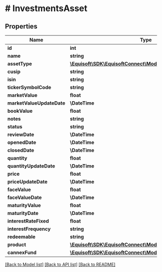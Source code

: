 # # InvestmentsAsset

## Properties

Name | Type | Description | Notes
------------ | ------------- | ------------- | -------------
**id** | **int** |  | [optional]
**name** | **string** |  | [optional]
**assetType** | [**\Equisoft\SDK\EquisoftConnect\Model\Translation[]**](Translation.md) |  | [optional]
**cusip** | **string** |  | [optional]
**isin** | **string** |  | [optional]
**tickerSymbolCode** | **string** |  | [optional]
**marketValue** | **float** |  | [optional]
**marketValueUpdateDate** | **\DateTime** |  | [optional]
**bookValue** | **float** |  | [optional]
**notes** | **string** |  | [optional]
**status** | **string** |  | [optional]
**reviewDate** | **\DateTime** |  | [optional]
**openedDate** | **\DateTime** |  | [optional]
**closedDate** | **\DateTime** |  | [optional]
**quantity** | **float** |  | [optional]
**quantityUpdateDate** | **\DateTime** |  | [optional]
**price** | **float** |  | [optional]
**priceUpdateDate** | **\DateTime** |  | [optional]
**faceValue** | **float** |  | [optional]
**faceValueDate** | **\DateTime** |  | [optional]
**maturityValue** | **float** |  | [optional]
**maturityDate** | **\DateTime** |  | [optional]
**interestRateFixed** | **float** |  | [optional]
**interestFrequency** | **string** |  | [optional]
**redeemable** | **string** |  | [optional]
**product** | [**\Equisoft\SDK\EquisoftConnect\Model\InvestmentsProduct**](InvestmentsProduct.md) |  | [optional]
**cannexFund** | [**\Equisoft\SDK\EquisoftConnect\Model\InvestmentsCannexFund**](InvestmentsCannexFund.md) |  | [optional]

[[Back to Model list]](../../README.md#models) [[Back to API list]](../../README.md#endpoints) [[Back to README]](../../README.md)
